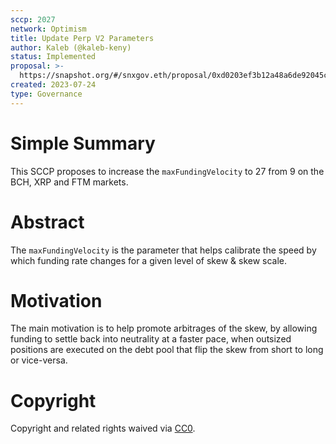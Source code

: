 ```yaml
---
sccp: 2027
network: Optimism
title: Update Perp V2 Parameters
author: Kaleb (@kaleb-keny)
status: Implemented
proposal: >-
  https://snapshot.org/#/snxgov.eth/proposal/0xd0203ef3b12a48a6de92045c876b0ca5b50a3e94d8947a6bb5fafba7361395fa
created: 2023-07-24
type: Governance
---
```


# Simple Summary

This SCCP proposes to increase the `maxFundingVelocity` to 27 from 9 on the BCH, XRP and FTM markets.

# Abstract

The `maxFundingVelocity` is the parameter that helps calibrate the speed by which funding rate changes for a given level of skew & skew scale.

# Motivation

The main motivation is to help promote arbitrages of the skew, by allowing funding to settle back into neutrality at a faster pace, when outsized positions are executed on the debt pool that flip the skew from short to long or vice-versa.

# Copyright

Copyright and related rights waived via [CC0](https://creativecommons.org/publicdomain/zero/1.0/).
